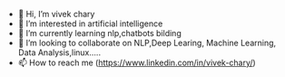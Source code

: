 - 👋 Hi, I’m vivek chary
- 👀 I’m interested in artificial intelligence
- 🌱 I’m currently learning nlp,chatbots bilding
- 💞️ I’m looking to collaborate on NLP,Deep Learing, Machine Learning, Data Analysis,linux..... 
- 📫 How to reach me (https://www.linkedin.com/in/vivek-chary/)

<!---
nani757/nani757 is a ✨ special ✨ repository because its `README.md` (this file) appears on your GitHub profile.
You can click the Preview link to take a look at your changes.
--->

